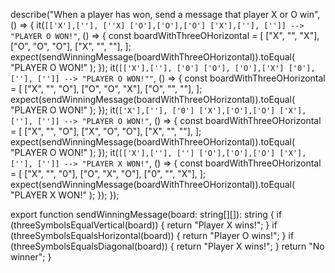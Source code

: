  describe("When a player has won, send a message that player X or O win", () => {
    it(`[['X'],[''], [''X]
         ['O'],['O'],['O']
         ['X'],[''], ['']] --> "PLAYER O WON!"`, () => {
      const boardWithThreeOHorizontal = [
        ["X", "", "X"],
        ["O", "O", "O"],
        ["X", "", ""],
      ];
      expect(sendWinningMessage(boardWithThreeOHorizontal)).toEqual(
        "PLAYER O WON!"
      );
    });
    it(`[['X'],[''], ['0']
         ['O'], ['O'],['X']
         ['0'], [''], ['']] --> "PLAYER O WON!""`, () => {
      const boardWithThreeOHorizontal = [
        ["X", "", "O"],
        ["O", "O", "X"],
        ["O", "", ""],
      ];
      expect(sendWinningMessage(boardWithThreeOHorizontal)).toEqual(
        "PLAYER O WON!"
      );
    });
    it(`['X'],[''], ['0']
        ['X'],['O'],['O']
        ['X'],[''], ['']] --> "PLAYER O WON!"`, () => {
      const boardWithThreeOHorizontal = [
        ["X", "", "O"],
        ["X", "O", "O"],
        ["X", "", ""],
      ];
      expect(sendWinningMessage(boardWithThreeOHorizontal)).toEqual(
        "PLAYER O WON!"
      );
    });
    it(`[['X'],[''], ['']
         ['O'],['O'],['O']
         ['X'],[''], ['']] --> "PLAYER X WON!"`, () => {
      const boardWithThreeOHorizontal = [
        ["X", "", "0"],
        ["O", "X", "O"],
        ["0", "", "X"],
      ];
      expect(sendWinningMessage(boardWithThreeOHorizontal)).toEqual(
        "PLAYER X WON!"
      );
    });
  });



export function sendWinningMessage(board: string[][]): string {
  if (threeSymbolsEqualVertical(board)) {
    return "Player X wins!";
  }
  if (threeSymbolsEqualsHorizontal(board)) {
    return "Player O wins!";
  }
  if (threeSymbolsEqualsDiagonal(board)) {
    return "Player X wins!";
  }
  return "No winner";
}